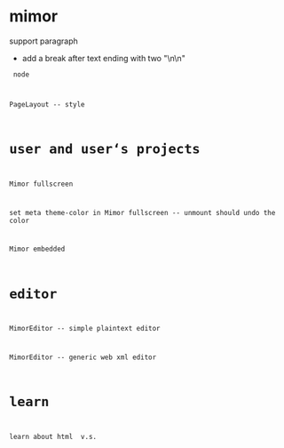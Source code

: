 # mimor

support paragraph

- add a break after text ending with two "\n\n"

<code> node

PageLayout -- style

# user and user‘s projects

Mimor fullscreen

set meta theme-color in Mimor fullscreen -- unmount should undo the color

Mimor embedded

# editor

MimorEditor -- simple plaintext editor

MimorEditor -- generic web xml editor

# learn

learn about html <span> v.s. <div>
